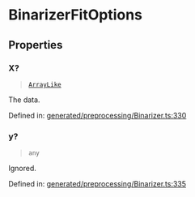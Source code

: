 # BinarizerFitOptions

## Properties

### X?

> [`ArrayLike`](../types/ArrayLike.md)

The data.

Defined in:  [generated/preprocessing/Binarizer.ts:330](https://github.com/transitive-bullshit/scikit-learn-ts/blob/122b3c0/packages/sklearn/src/generated/preprocessing/Binarizer.ts#L330)

### y?

> `any`

Ignored.

Defined in:  [generated/preprocessing/Binarizer.ts:335](https://github.com/transitive-bullshit/scikit-learn-ts/blob/122b3c0/packages/sklearn/src/generated/preprocessing/Binarizer.ts#L335)
